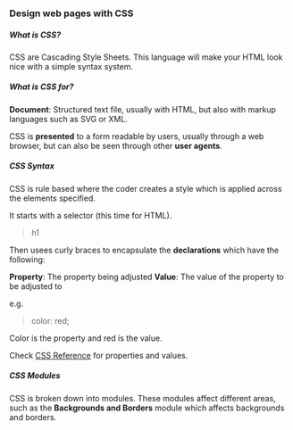 ### Design web pages with CSS

##### What is CSS?

CSS are Cascading Style Sheets. This language will make your HTML look nice with a simple syntax system.

##### What is CSS for?

**Document**: Structured text file, usually with HTML, but also with markup languages such as SVG or XML.

CSS is **presented** to a form readable by users, usually through a web browser, but can also be seen through other **user agents**.

##### CSS Syntax

CSS is rule based where the coder creates a style which is applied across the elements specified. 

It starts with a selector (this time for HTML).

> h1

Then usees curly braces to encapsulate the **declarations** which have the following:

**Property**: The property being adjusted
**Value**: The value of the property to be adjusted to

e.g.
> color: red;

Color is the property and red is the value.

Check [CSS Reference](https://developer.mozilla.org/en-US/docs/Web/CSS/Reference) for properties and values.

##### CSS Modules

CSS is broken down into modules. These modules affect different areas, such as the **Backgrounds and Borders** module which affects backgrounds and borders.

